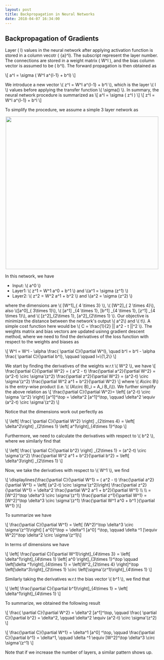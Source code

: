 ```yaml
---
layout: post
title: Backpropagation in Neural Networks
date: 2018-04-07 16:34:00
---
```


<h2> Backpropagation of Gradients </h2>

Layer \( l\) values in the neural network after applying activation function is stored in a column vecotr \( {a}^l\). The subscript represent the layer number. The connections are stored in a weight matrix \( W^l \), and the bias column vector is assumed to be \( b^l\). The forward propagation is then obtained as

</p>

<p>
\[ a^l = \sigma ( W^l a^{l-1} + b^l) \]
</p>

<p>
We introduce a new vector  \( z^l = W^l a^{l-1} + b^l \), which is the layer \( l \) values before applying the transfer function \( \sigma() \). In summary, the neural network procedure is summarized as  
\[ a^l = \sigma ( z^l ) \]
\[ z^l = W^l a^{l-1} + b^l \]
</p>

<p>
To simplify the procedure, we assume a simple 3 layer network as 
</p>

<div class="row mt-3" style="text-align:center;">
    <div class="col-sm mt-3 mt-md-0">
        <img class="img-fluid rounded z-depth-1" width="500" src="{{site.baseurl}}/assets/posts/network-sample-3layer.png">
    </div>
</div>

<p>
In this network, we have  
</p>
<ul class="org-ul">
<li>Input:  \( a^0 \)</li>
<li>Layer1: \( z^1 = W^1 a^0 + b^1 \) and \(a^1 = \sigma (z^1) \)</li>
<li>Layer2: \( z^2 = W^2 a^1 + b^2 \) and \(a^2 = \sigma (z^2) \)</li>
</ul>

<p>
where the dimensions are \( [W^1]_{ 4 \times 3} \), \( [W^2]_{ 2
\times 4}\), also \([a^0]_{ 3\times 1}\), \( [a^1] _{4 \times 1},
[b^1] _{4 \times 1}, [z^1] _{4 \times 1}\), and \( [z^2]_{2\times 1},
[a^2]_{2\times 1} \).  Our objective is minimize the distance between
the network's output \( a^2\) and \( t\). A simple cost function here
would be \( C = \frac{1}{2} || a^2 - t ||^2 \). The weights matrix and
bias vectors are updated usinng gradient descent method, where we need to find the derivatives of the loss
function with respect to the weights and biases as 
</p>

<p>
\[ W^l = W^l - \alpha \frac{ \partial C}{\partial W^l}, \quad b^l = b^l - \alpha \frac{ \partial C}{\partial b^l}, \qquad \qquad l=\{1,2\} \] 
</p>

<p>
We start by finding the derivatives of the weights w.r.t \( W^2 \), we have
\[ \frac{\partial C}{\partial W^2} = ( a^2 - t) \frac{\partial a^2}{\partial W^2} = (a^2-t) \circ \sigma'(z^2) \frac{\partial z^2}{\partial W^2} = (a^2-t) \circ \sigma'(z^2) \frac{\partial W^2 a^1 + b^2}{\partial W^2} \]
where \( A\circ B\) is the entry-wise product (i.e. \( (A\circ B)_i = A_i B_i\)). We further simplify the above relation as 
\[ \frac{\partial C}{\partial W^2}=  \left[ (a^2-t) \circ \sigma '(z^2) \right] [a^1]^\top   = \delta^2 [a^1]^\top, \qquad   \delta^2 \equiv (a^2-t) \circ  \sigma'(z^2)  \]
</p>

<p>
Notice that the dimensions work out perfectly as 
</p>

<p>
\[ \left[ \frac{ \partial C}{\partial W^2} \right] _{2\times 4} = \left[ \delta^2\right] _{2\times 1} \left[ a^1\right]_{4\times 1}^\top \]
</p>

<p>
Furthermore, we need to calculate the derivatives with respect to \( b^2 \), where we similarly find that 
</p>

<p>
\[ \left[ \frac{ \partial C}{\partial b^2} \right] _{2\times 1} = (a^2-t) \circ \sigma'(z^2) \frac{\partial W^2 a^1 + b^2}{\partial b^2} = \left[ \delta^3\right] _{2\times 1} \]
</p>

<p>
Now, we take the derivatives with respect to \( W^1 \), we find
</p>

<p>
\[ \displaylines{\frac{\partial C}{\partial W^1} = ( a^2 - t) \frac{\partial a^2}{\partial W^1} = \left[ (a^2-t) \circ \sigma'(z^2)\right]  \frac{\partial z^2}{\partial W^1} = \delta^2 \frac{\partial W^2 a^1 + b^2}{\partial W^1} \\ \\ =  [W^2]^\top \delta^3 \circ \sigma'(z^1) \frac{\partial z^1}{\partial W^1} =  [W^2]^\top \delta^3 \circ \sigma'(z^1) \frac{\partial W^1 a^0 + b^1 }{\partial W^1} }\]
</p>

<p>
To summarize we have 
</p>

<p>
\[ \frac{\partial C}{\partial W^1} = \left[ (W^2)^\top \delta^3 \circ \sigma'(z^1)\right]  [ a^0]^\top  = \delta^1 [a^0] ^\top, \qquad \delta ^1 [\equiv W^2]^\top \delta^2 \circ \sigma'(z^1)\]
</p>

<p>
In terms of dimensions we have
</p>

<p>
\[ \left[ \frac{\partial C}{\partial W^1}\right]_{4\times 3} =  \left[ \delta^1\right]_{4\times 1} \left[ a^0 \right]_{3\times 1}^\top \qquad \left[\delta ^1\right]_{4\times 1} = \left[W^2_{2\times 4} \right]^\top \left[\delta^3\right]_{2\times 1} \circ \left[\sigma'(z^1)\right]_{4\times 1} \]
</p>

<p>
Similarly taking the derivatives w.r.t the bias vector \( b^1 \), we find that  
</p>

<p>
\[ \left[ \frac{\partial C}{\partial b^1}\right]_{4\times 1} = \left[ \delta^1\right]_{4\times 1} \]
</p>

<p>
To summarize, we obtained the following result  
</p>

<p>
\[ \frac{ \partial C}{\partial W^2} =  \delta^2 [a^1]^\top, \qquad \frac{ \partial C}{\partial b^2} =  \delta^2, \qquad \delta^2 \equiv  (a^2-t) \circ  \sigma'(z^2) \] 
</p>

<p>
\[ \frac{\partial C}{\partial W^1} = \delta^1 [a^0] ^\top, \qquad \frac{\partial C}{\partial b^1} = \delta^1, \qquad \delta ^1 \equiv [W^2]^\top \delta^3 \circ \sigma'(z^1)  \] 
</p>

<p>
Note that if we increase the number of layers, a similar pattern shows up. 
</p>
